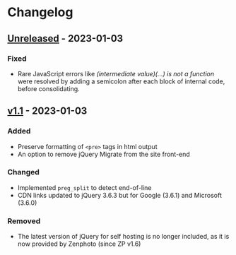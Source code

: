 # Changelog
## [Unreleased] - 2023-01-03

### Fixed
* Rare JavaScript errors like _(intermediate value)(...) is not a function_ were resolved by adding a semicolon after each block of internal code, before consolidating.

## [v1.1] - 2023-01-03

### Added
* Preserve formatting of `<pre>` tags in html output
* An option to remove jQuery Migrate from the site front-end

### Changed
* Implemented `preg_split` to detect end-of-line
* CDN links updated to jQuery 3.6.3 but for Google (3.6.1) and Microsoft (3.6.0)

### Removed
* The latest version of jQuery for self hosting is no longer included, as it is now provided by Zenphoto (since ZP v1.6)


[Unreleased]: https://github.com/bic-ed/Tidy-Assets/compare/v1.1..master
[v1.1]: https://github.com/bic-ed/Tidy-Assets/compare/v1.0.0...v1.1
